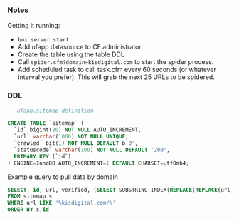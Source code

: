 ### Notes

Getting it running:
* `box server start`
* Add ufapp datasource to CF administrator
* Create the table using the table DDL
* Call `spider.cfm?domain=kisdigital.com` to start the spider process.
* Add scheduled task to call task.cfm every 60 seconds (or whatever interval you prefer). This will grab the next 25 URLs to be spidered.

### DDL
``` sql
-- ufapp.sitemap definition

CREATE TABLE `sitemap` (
  `id` bigint(20) NOT NULL AUTO_INCREMENT,
  `url` varchar(1000) NOT NULL UNIQUE,
  `crawled` bit(1) NOT NULL DEFAULT b'0',
  `statuscode` varchar(100) NOT NULL DEFAULT '200',
  PRIMARY KEY (`id`)
) ENGINE=InnoDB AUTO_INCREMENT=1 DEFAULT CHARSET=utf8mb4;
```

Example query to pull data by domain
``` sql
SELECT  id, url, verified, (SELECT SUBSTRING_INDEX(REPLACE(REPLACE(url, "http://", ""), "https://", ""), '/', 1)) AS domain
FROM sitemap s 
WHERE url LIKE '%kisdigital.com/%'
ORDER BY s.id
```
